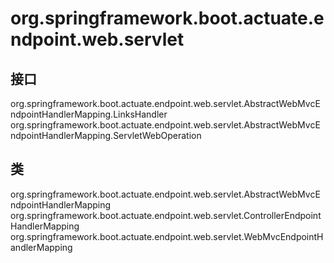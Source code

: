 # org.springframework.boot.actuate.endpoint.web.servlet

## 接口

org.springframework.boot.actuate.endpoint.web.servlet.AbstractWebMvcEndpointHandlerMapping.LinksHandler
org.springframework.boot.actuate.endpoint.web.servlet.AbstractWebMvcEndpointHandlerMapping.ServletWebOperation

## 类

org.springframework.boot.actuate.endpoint.web.servlet.AbstractWebMvcEndpointHandlerMapping
org.springframework.boot.actuate.endpoint.web.servlet.ControllerEndpointHandlerMapping
org.springframework.boot.actuate.endpoint.web.servlet.WebMvcEndpointHandlerMapping




